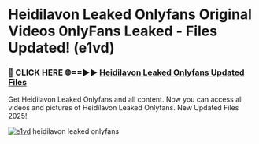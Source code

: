 # Heidilavon Leaked Onlyfans Original Videos 0nlyFans Leaked - Files Updated! (e1vd)

<h3>🔴 CLICK HERE 🌐==►► <a href="https://tinyurl.com/x26r9saj" rel="nofollow">Heidilavon Leaked Onlyfans Updated Files</a></h3>

Get Heidilavon Leaked Onlyfans and all content. Now you can access all videos and pictures of Heidilavon Leaked Onlyfans. New Updated Files 2025!

[![e1vd](https://i.imgur.com/LkgZPqh.gif)](https://tinyurl.com/x26r9saj)
heidilavon leaked onlyfans